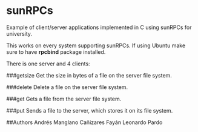 # sunRPCs
Example of client/server applications implemented in C using sunRPCs for university.

This works on every system supporting sunRPCs. If using Ubuntu make sure to have **rpcbind** package installed.

There is one server and 4 clients:

###getsize
Get the size in bytes of a file on the server file system.

###delete
Delete a file on the server file system.

###get
Gets a file from the server file system.

###put
Sends a file to the server, which stores it on its file system.


##Authors
Andrés Manglano Cañizares
Fayán Leonardo Pardo
